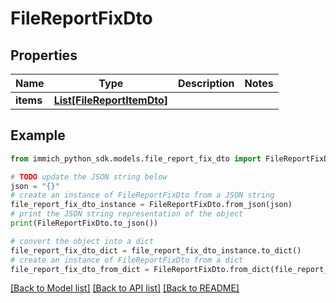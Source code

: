 # FileReportFixDto


## Properties

Name | Type | Description | Notes
------------ | ------------- | ------------- | -------------
**items** | [**List[FileReportItemDto]**](FileReportItemDto.md) |  | 

## Example

```python
from immich_python_sdk.models.file_report_fix_dto import FileReportFixDto

# TODO update the JSON string below
json = "{}"
# create an instance of FileReportFixDto from a JSON string
file_report_fix_dto_instance = FileReportFixDto.from_json(json)
# print the JSON string representation of the object
print(FileReportFixDto.to_json())

# convert the object into a dict
file_report_fix_dto_dict = file_report_fix_dto_instance.to_dict()
# create an instance of FileReportFixDto from a dict
file_report_fix_dto_from_dict = FileReportFixDto.from_dict(file_report_fix_dto_dict)
```
[[Back to Model list]](../README.md#documentation-for-models) [[Back to API list]](../README.md#documentation-for-api-endpoints) [[Back to README]](../README.md)



